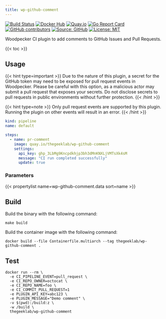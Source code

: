 ```yaml
---
title: wp-github-comment
---
```


[![Build Status](https://ci.thegeeklab.de/api/badges/thegeeklab/wp-github-comment/status.svg)](https://ci.thegeeklab.de/repos/thegeeklab/wp-github-comment)
[![Docker Hub](https://img.shields.io/badge/dockerhub-latest-blue.svg?logo=docker&logoColor=white)](https://hub.docker.com/r/thegeeklab/wp-github-comment)
[![Quay.io](https://img.shields.io/badge/quay-latest-blue.svg?logo=docker&logoColor=white)](https://quay.io/repository/thegeeklab/wp-github-comment)
[![Go Report Card](https://goreportcard.com/badge/github.com/thegeeklab/wp-github-comment)](https://goreportcard.com/report/github.com/thegeeklab/wp-github-comment)
[![GitHub contributors](https://img.shields.io/github/contributors/thegeeklab/wp-github-comment)](https://github.com/thegeeklab/wp-github-comment/graphs/contributors)
[![Source: GitHub](https://img.shields.io/badge/source-github-blue.svg?logo=github&logoColor=white)](https://github.com/thegeeklab/wp-github-comment)
[![License: MIT](https://img.shields.io/github/license/thegeeklab/wp-github-comment)](https://github.com/thegeeklab/wp-github-comment/blob/main/LICENSE)

Woodpecker CI plugin to add comments to GitHub Issues and Pull Requests.

<!-- prettier-ignore-start -->
<!-- spellchecker-disable -->
{{< toc >}}
<!-- spellchecker-enable -->
<!-- prettier-ignore-end -->

## Usage

{{< hint type=important >}}
Due to the nature of this plugin, a secret for the GitHub token may need to be exposed for pull request events in Woodpecker. Please be careful with this option, as a malicious actor may submit a pull request that exposes your secrets. Do not disclose secrets to pull requests in public environments without further protection.
{{< /hint >}}

{{< hint type=note >}}
Only pull request events are supported by this plugin. Running the plugin on other events will result in an error.
{{< /hint >}}

```YAML
kind: pipeline
name: default

steps:
  - name: pr-comment
    image: quay.io/thegeeklab/wp-github-comment
    settings:
      api_key: ghp_3LbMg9Kncpdkhjp3bh3dMnKNXLjVMTsXk4sM
      message: "CI run completed successfully"
      update: true
```

### Parameters

<!-- prettier-ignore-start -->
<!-- spellchecker-disable -->
{{< propertylist name=wp-github-comment.data sort=name >}}
<!-- spellchecker-enable -->
<!-- prettier-ignore-end -->

## Build

Build the binary with the following command:

```shell
make build
```

Build the container image with the following command:

```shell
docker build --file Containerfile.multiarch --tag thegeeklab/wp-github-comment .
```

## Test

```Shell
docker run --rm \
  -e CI_PIPELINE_EVENT=pull_request \
  -e CI_REPO_OWNER=octocat \
  -e CI_REPO_NAME=foo \
  -e CI_COMMIT_PULL_REQUEST=1
  -e PLUGIN_API_KEY=abc123 \
  -e PLUGIN_MESSAGE="Demo comment" \
  -v $(pwd):/build:z \
  -w /build \
  thegeeklab/wp-github-comment
```
